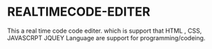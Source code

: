 # REALTIMECODE-EDITER
This a real time code code editer. 
which is support that HTML , CSS, JAVASCRPT JQUEY Language are support for programming/codeing.

